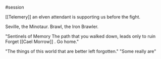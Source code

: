 #session 

[[Telemery]] an elven attendant is supporting us before the fight.

Seville, the Minotaur.
Brawl, the Iron Brawler.

"Sentinels of Memory
The path that you walked down, leads only to ruin
Forget [[Cael Morrow]] . Go home."

"The things of this world that are better left forgotten."
"Some really are"

